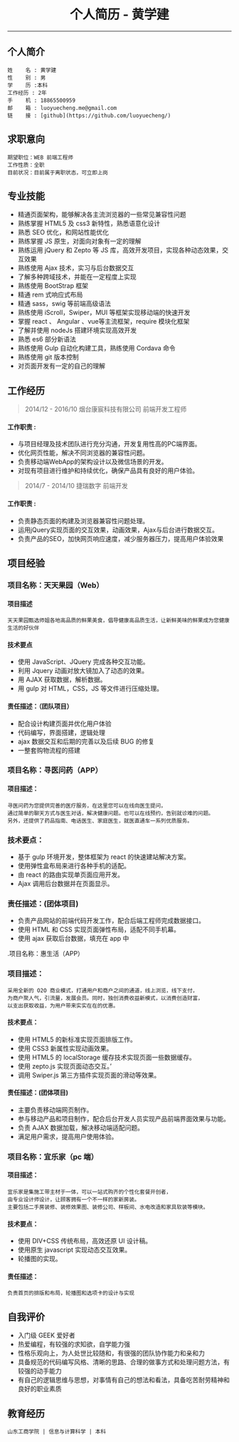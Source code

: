 # <center>个人简历 - 黄学建</center>

-----------

## 个人简介

	姓    名 : 黄学建
	性    别 : 男
	学    历 :本科
	工作经历 : 2年
	手    机 : 18865500959
	邮    箱 : luoyuecheng.me@gmail.com
	链    接 : [github](https://github.com/luoyuecheng/)

## 求职意向

	期望职位：WEB 前端工程师
	工作性质：全职
	目前状况：目前属于离职状态，可立即上岗

## 专业技能

* 精通页面架构，能够解决各主流浏览器的一些常见兼容性问题
* 熟练掌握 HTML5 及 css3 新特性，熟悉语意化设计
* 熟悉 SEO 优化，和网站性能优化
* 熟练掌握 JS 原生，对面向对象有一定的理解
* 熟练运用 jQuery 和 Zepto 等 JS 库，高效开发项目，实现各种动态效果，交互效果
* 熟练使用 Ajax 技术，实习与后台数据交互
* 了解多种跨域技术，并能在一定程度上实现
* 熟练使用 BootStrap 框架
* 精通 rem 式响应式布局
* 精通 sass，swig 等前端高级语法
* 熟练使用 iScroll，Swiper，MUI 等框架实现移动端的快速开发
* 掌握 react 、 Angular 、vue等主流框架，require 模块化框架
* 了解并使用 nodeJs 搭建环境实现高效开发
* 熟悉 es6 部分新语法
* 熟练使用 Gulp 自动化构建工具，熟练使用 Cordava 命令
* 熟练使用 git 版本控制
* 对页面开发有一定的自己的理解

## 工作经历

> 2014/12 - 2016/10  烟台康宸科技有限公司        前端开发工程师

#### 工作职责 :

* 与项目经理及技术团队进行充分沟通，开发复用性高的PC端界面。
* 优化网页性能，解决不同浏览器的兼容性问题。
* 负责移动端WebApp的架构设计以及微信场景的开发。
* 对现有项目进行维护和持续优化，确保产品具有良好的用户体验。

> 2014/7 - 2014/10   捷瑞数字       前端开发

#### 工作职责 :

* 负责静态页面的构建及浏览器兼容性问题处理。
*  运用jQuery实现页面的交互效果，动画效果，Ajax与后台进行数据交互。
* 负责产品的SEO，加快网页响应速度，减少服务器压力，提高用户体验效果

## 项目经验

### 项目名称：天天果园（Web）

#### 项目描述

	天天果园甄选师姐各地高品质的鲜果美食，倡导健康高品质生活，让新鲜美味的鲜果成为您健康生活的好伙伴

#### 技术要点

* 使用 JavaScript、JQuery 完成各种交互功能。
* 利用 Jquery 动画对放大镜加入了动态的效果。
* 用 AJAX 获取数据，解析数据。
* 用 gulp 对 HTML，CSS，JS 等文件进行压缩处理。

#### 责任描述：（团队项目）

* 配合设计构建页面并优化用户体验
* 代码编写，界面搭建，逻辑处理
* ajax 数据交互和后期的完善以及后续 BUG 的修复
* 一整套购物流程的搭建

### 项目名称：寻医问药（APP）

#### 项目描述：

	寻医问药为您提供完善的医疗服务，在这里您可以在线向医生提问，
	通过简单的聊天方式与医生对话，解决健康问题。也可以在线预约，告别就诊难的问题。
	另外，还提供了药品指南、电话医生、家庭医生，就医直通车一系列优质服务。

### 技术要点：

* 基于 gulp 环境开发，整体框架为 react 的快速建站解决方案。
* 使用弹性盒布局来进行各种手机的适配。
* 由 react 的路由实现单页面应用开发。
* Ajax 调用后台数据并在页面显示。

### 责任描述：(团体项目)

* 负责产品网站的前端代码开发工作，配合后端工程师完成数据接口。
* 使用 HTML 和 CSS 实现页面弹性布局，适配不同手机幕。
* 使用 ajax 获取后台数据，填充在 app 中

.项目名称：惠生活（APP）


### 项目描述：

	采用全新的 O2O 商业模式，打通用户和商户之间的通道，线上浏览，线下支付，
	为商户聚人气，引流量，发展会员。同时，独创消费收益新模式，以消费创造财富，
	以支出获取收益，为用户带来实实在在的优惠。

#### 技术要点：
* 使用 HTML5 的新标准实现页面排版工作。
* 使用 CSS3 新属性实现动画效果。
* 使用 HTML5 的 localStorage 缓存技术实现页面一些数据缓存。
* 使用 zepto.js 实现页面动态交互。’
* 调用 Swiper.js 第三方插件实现页面的滑动等效果。

#### 责任描述：(团体项目)

* 主要负责移动端网页制作。
* 参与移动产品和项目制作，配合后台开发人员实现产品前端界面效果与功能。
* 负责 AJAX 数据加载，解决移动端适配问题。
* 满足用户需求，提高用户使用体验。

### 项目名称：宜乐家（pc 端）

#### 项目描述：

	宜乐家是集施工带主材于一体，可以一站式购齐的个性化套餐开创者，
	由专业设计师设计，让顾客拥有一个不一样的家新房装。
	主要包括二手房装修、装修效果图、装修公司、样板间、水电改造和家具软装等模块。

#### 技术要点：
* 使用 DIV+CSS 传统布局，高效还原 UI 设计稿。
* 使用原生 javascript 实现动态交互效果。
* 轮播图的实现。

#### 责任描述：

	负责首页的排版和布局，轮播图和选项卡的设计与实现

## 自我评价

* 入门级 GEEK 爱好者
* 热爱编程，有较强的求知欲，自学能力强
* 性格乐观向上，为人处世比较随和，有很强的团队协作能力和亲和力
* 具备规范的代码编写风格、清晰的思路、合理的做事方式和处理问题方法，有较强的动手能力
* 有自己的逻辑思维与思想，对事情有自己的想法和看法，具备吃苦耐劳精神和良好的职业素质

## 教育经历

	山东工商学院 | 信息与计算科学 | 本科